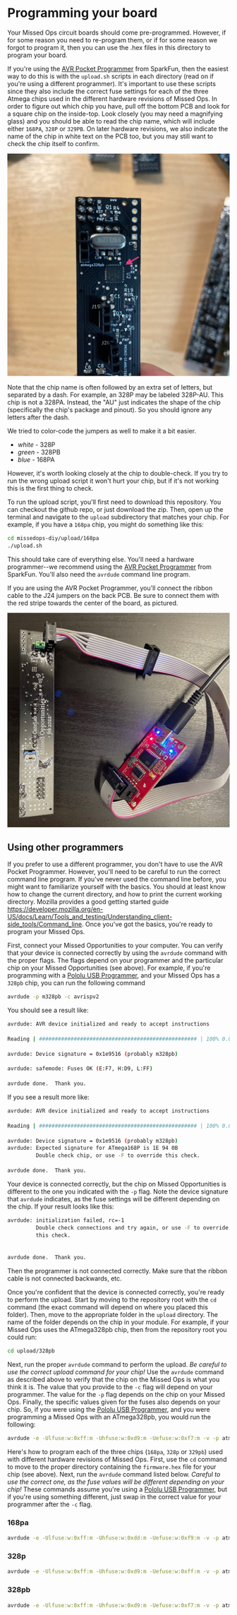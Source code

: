 # Programming your board

Your Missed Ops circuit boards should come pre-programmed. However, if for some reason you need to re-program them, or if for some reason we forgot to program it, then you can use the .hex files in this directory to program your board. 

If you're using the [AVR Pocket Programmer](https://www.sparkfun.com/products/9825) from SparkFun, then the easiest way to do this is with the `upload.sh` scripts in each directory (read on if you're using a different programmer). It's important to use these scripts since they also include the correct fuse settings for each of the three Atmega chips used in the different hardware revisions of Missed Ops. In order to figure out which chip you have, pull off the bottom PCB and look for a square chip on the inside-top. Look closely (you may need a magnifying glass) and you should be able to read the chip name, which will include either `168PA`, `328P` or `329PB`. On later hardware revisions, we also indicate the name of the chip in white text on the PCB too, but you may still want to check the chip itself to confirm.

![](../img/IMG_2571.jpeg)

Note that the chip name is often followed by an extra set of letters, but separated by a dash. For example, an 328P may be labeled 328P-AU. This chip is not a 328PA. Instead, the "AU" just indicates the shape of the chip (specifically the chip's package and pinout). So you should ignore any letters after the dash.

We tried to color-code the jumpers as well to make it a bit easier.

- *white* - 328P
- *green* - 328PB
- *blue* - 168PA

However, it's worth looking closely at the chip to double-check. If you try to run the wrong upload script it won't hurt your chip, but if it's not working this is the first thing to check.

To run the upload script, you'll first need to download this repository. You can checkout the github repo, or just download the zip. Then, open up the terminal and navigate to the `upload` subdirectory that matches your chip. For example, if you have a `168pa` chip, you might do something like this:

```sh
cd missedops-diy/upload/168pa
./upload.sh
```

This should take care of everything else. You'll need a hardware programmer--we recommend using the [AVR Pocket Programmer](https://www.sparkfun.com/products/9825) from SparkFun. You'll also need the `avrdude` command line program.

If you are using the AVR Pocket Programmer, you'll connect the ribbon cable to the J24 jumpers on the back PCB. Be sure to connect them with the red stripe towards the center of the board, as pictured.

![](../img/IMG_2572.jpeg)

## Using other programmers

If you prefer to use a different programmer, you don't have to use the AVR Pocket Programmer. However, you'll need to be careful to run the correct command line program. If you've never used the command line before, you might want to familiarize yourself with the basics. You should at least know how to change the current directory, and how to print the current working directory. Mozilla provides a good getting started guide https://developer.mozilla.org/en-US/docs/Learn/Tools_and_testing/Understanding_client-side_tools/Command_line. Once you've got the basics, you're ready to program your Missed Ops.

First, connect your Missed Opportunities to your computer. You can verify that your device is connected correctly by using the `avrdude` command with the proper flags. The flags depend on your programmer and the particular chip on your Missed Opportunities (see above). For example, if you're programming with a [Pololu USB Programmer](https://www.pololu.com/product/3172), and your Missed Ops has a `328pb` chip, you can run the following command

```sh
avrdude -p m328pb -c avrispv2
```

You should see a result like:

```sh
avrdude: AVR device initialized and ready to accept instructions

Reading | ################################################## | 100% 0.01s

avrdude: Device signature = 0x1e9516 (probably m328pb)

avrdude: safemode: Fuses OK (E:F7, H:D9, L:FF)

avrdude done.  Thank you.
```

If you see a result more like:

```sh
avrdude: AVR device initialized and ready to accept instructions

Reading | ################################################## | 100% 0.01s

avrdude: Device signature = 0x1e9516 (probably m328pb)
avrdude: Expected signature for ATmega168P is 1E 94 0B
         Double check chip, or use -F to override this check.

avrdude done.  Thank you.
```

Your device is connected correctly, but the chip on Missed Opportunities is different to the one you indicated with the `-p` flag. Note the device signature that `avrdude` indicates, as the fuse settings will be different depending on the chip. If your result looks like this:

```sh
avrdude: initialization failed, rc=-1
         Double check connections and try again, or use -F to override
         this check.


avrdude done.  Thank you.
```

Then the programmer is not connected correctly. Make sure that the ribbon cable is not connected backwards, etc.

Once you're confident that the device is connected correctly, you're ready to perform the upload. Start by moving to the repository root with the `cd` command (the exact command will depend on where you placed this folder). Then, move to the appropriate folder in the `upload` directory. The name of the folder depends on the chip in your module. For example, if your Missed Ops uses the ATmega328pb chip, then from the repository root you could run:

```sh
cd upload/328pb
```

Next, run the proper `avrdude` command to perform the upload. *Be careful to use the correct upload command for your chip!* Use the `avrdude` command as described above to verify that the chip on the Missed Ops is what you think it is. The value that you provide to the `-c` flag will depend on your programmer. The value for the `-p` flag depends on the chip on your Missed Ops. Finally, the specific values given for the fuses also depends on your chip. So, if you were using the [Pololu USB Programmer](https://www.pololu.com/product/3172), and you were programming a Missed Ops with an ATmega328pb, you would run the following:

```sh
avrdude -e -Ulfuse:w:0xff:m -Uhfuse:w:0xd9:m -Uefuse:w:0xf7:m -v -p atmega328pb -C ../avrdude.conf -c avrispv2 -D -U flash:w:firmware.hex:i
```

Here's how to program each of the three chips (`168pa`, `328p` or `329pb`) used with different hardware revisions of Missed Ops. First, use the `cd` command to move to the proper directory containing the `firmware.hex` file for your chip (see above). Next, run the `avrdude` command listed below. *Careful to use the correct one, as the fuse values will be different depending on your chip!* These commands assume you're using a [Pololu USB Programmer](https://www.pololu.com/product/3172), but if you're using something different, just swap in the correct value for your programmer after the `-c` flag.

### 168pa
```sh
avrdude -e -Ulfuse:w:0xff:m -Uhfuse:w:0xdd:m -Uefuse:w:0xf9:m -v -p atmega168p -C ../avrdude.conf -c avrispv2 -D -U flash:w:firmware.hex:i
```

### 328p 
```sh
avrdude -e -Ulfuse:w:0xff:m -Uhfuse:w:0xd9:m -Uefuse:w:0xff:m -v -p atmega328p -C ../avrdude.conf -c avrispv2 -D -U flash:w:firmware.hex:i
```

### 328pb
```sh
avrdude -e -Ulfuse:w:0xff:m -Uhfuse:w:0xd9:m -Uefuse:w:0xf7:m -v -p atmega328pb -C ../avrdude.conf -c usbtiny -D -U flash:w:firmware.hex:i
```
